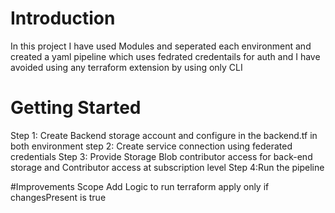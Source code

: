# Introduction 
In this project I have used Modules and seperated each environment and created a yaml pipeline which uses fedrated credentails for auth and I have avoided using any terraform extension by using only CLI 

# Getting Started
Step 1: Create Backend storage account and configure in the backend.tf in both environment
step 2: Create service connection using federated credentials
Step 3: Provide Storage Blob contributor access for back-end storage and Contributor access at subscription level
Step 4:Run the pipeline  

#Improvements Scope
Add Logic to run terraform apply only if changesPresent is true
